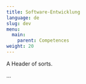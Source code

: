 ```yaml
---
title: Software-Entwicklung
language: de
slug: dev
menu:
  main:
    parent: Competences
weight: 20
---
```


<p class="lead">
   A Header of sorts.
</p>

...
